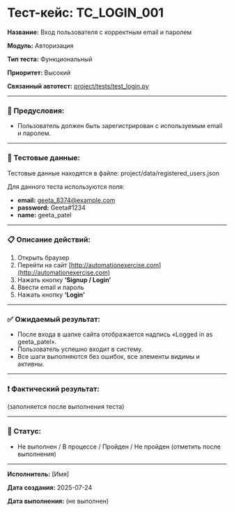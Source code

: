 # Тест-кейс: TC_LOGIN_001

**Название:** Вход пользователя с корректным email и паролем

**Модуль:** Авторизация

**Тип теста:** Функциональный

**Приоритет:** Высокий

**Связанный автотест:** [project/tests/test_login.py](/project/tests/test_login.py)

---

### 🔧 Предусловия:
- Пользователь должен быть зарегистрирован с используемым email и паролем.

---

### 🧪 Тестовые данные:

Тестовые данные находятся в файле:
project/data/registered_users.json

Для данного теста используются поля:
- **email:** geeta_8374@example.com
- **password:** Geeta#1234
- **name:** geeta_patel

---

### 📋 Описание действий:

1. Открыть браузер  
2. Перейти на сайт [http://automationexercise.com](http://automationexercise.com)  
3. Нажать кнопку **‘Signup / Login’**  
4. Ввести email и пароль  
5. Нажать кнопку **‘Login’**  

---

### ✅ Ожидаемый результат:
- После входа в шапке сайта отображается надпись «Logged in as geeta_patel».
- Пользователь успешно входит в систему.
- Все шаги выполняются без ошибок, все элементы видимы и активны.

---

### ❗ Фактический результат:
(заполняется после выполнения теста)

---

### 📌 Статус:
- Не выполнен / В процессе / Пройден / Не пройден (отметить после выполнения)

---

**Исполнитель:** [Имя]

**Дата создания:** 2025-07-24

**Дата выполнения:** (не выполнен)
